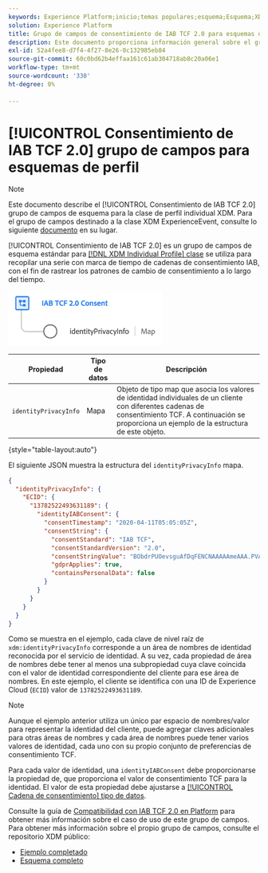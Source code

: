 ```yaml
---
keywords: Experience Platform;inicio;temas populares;esquema;Esquema;XDM;perfil individual;campos;esquemas;Esquemas;Diseño de esquema;grupo de campos;grupo de campos;iab;tcf;consentimiento;
solution: Experience Platform
title: Grupo de campos de consentimiento de IAB TCF 2.0 para esquemas de perfil
description: Este documento proporciona información general sobre el grupo de campos de esquema de consentimiento TCF 2.0 de IAB para la clase de perfil individual de XDM.
exl-id: 52a4fee8-d7f4-4f27-8e26-0c132985eb84
source-git-commit: 60c0bd62b4effaa161c61ab304718ab8c20a06e1
workflow-type: tm+mt
source-wordcount: '338'
ht-degree: 0%

---
```


# [!UICONTROL Consentimiento de IAB TCF 2.0] grupo de campos para esquemas de perfil

>[!NOTE]
>
>Este documento describe el [!UICONTROL Consentimiento de IAB TCF 2.0] grupo de campos de esquema para la clase de perfil individual XDM. Para el grupo de campos destinado a la clase XDM ExperienceEvent, consulte lo siguiente [documento](../event/iab.md) en su lugar.

[!UICONTROL Consentimiento de IAB TCF 2.0] es un grupo de campos de esquema estándar para [[!DNL XDM Individual Profile] clase](../../classes/individual-profile.md) se utiliza para recopilar una serie con marca de tiempo de cadenas de consentimiento IAB, con el fin de rastrear los patrones de cambio de consentimiento a lo largo del tiempo.

![](../../images/field-groups/iab-profile.png)

| Propiedad | Tipo de datos | Descripción |
| --- | --- | --- |
| `identityPrivacyInfo` | Mapa | Objeto de tipo map que asocia los valores de identidad individuales de un cliente con diferentes cadenas de consentimiento TCF. A continuación se proporciona un ejemplo de la estructura de este objeto. |

{style="table-layout:auto"}

El siguiente JSON muestra la estructura del `identityPrivacyInfo` mapa.

```json
{
  "identityPrivacyInfo": {
    "ECID": {
      "13782522493631189": {
        "identityIABConsent": {
          "consentTimestamp": "2020-04-11T05:05:05Z",
          "consentString": {
            "consentStandard": "IAB TCF",
            "consentStandardVersion": "2.0",
            "consentStringValue": "BObdrPUOevsguAfDqFENCNAAAAAmeAAA.PVAfDObdrA.DqFENCAmeAENCDA",
            "gdprApplies": true,
            "containsPersonalData": false
          }
        }
      }
    }
  }
}
```

Como se muestra en el ejemplo, cada clave de nivel raíz de `xdm:identityPrivacyInfo` corresponde a un área de nombres de identidad reconocida por el servicio de identidad. A su vez, cada propiedad de área de nombres debe tener al menos una subpropiedad cuya clave coincida con el valor de identidad correspondiente del cliente para ese área de nombres. En este ejemplo, el cliente se identifica con una ID de Experience Cloud (`ECID`) valor de `13782522493631189`.

>[!NOTE]
>
>Aunque el ejemplo anterior utiliza un único par espacio de nombres/valor para representar la identidad del cliente, puede agregar claves adicionales para otras áreas de nombres y cada área de nombres puede tener varios valores de identidad, cada uno con su propio conjunto de preferencias de consentimiento TCF.

Para cada valor de identidad, una `identityIABConsent` debe proporcionarse la propiedad de, que proporciona el valor de consentimiento TCF para la identidad. El valor de esta propiedad debe ajustarse a [[!UICONTROL Cadena de consentimiento] tipo de datos](../../data-types/consent-string.md).

Consulte la guía de [Compatibilidad con IAB TCF 2.0 en Platform](../../../landing/governance-privacy-security/consent/iab/overview.md) para obtener más información sobre el caso de uso de este grupo de campos. Para obtener más información sobre el propio grupo de campos, consulte el repositorio XDM público:

* [Ejemplo completado](https://github.com/adobe/xdm/blob/master/components/fieldgroups/profile/profile-privacy.example.1.json)
* [Esquema completo](https://github.com/adobe/xdm/blob/master/components/fieldgroups/profile/profile-privacy.schema.json)
